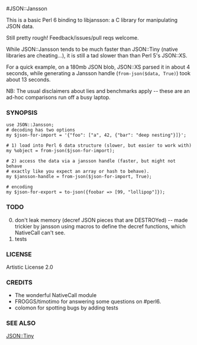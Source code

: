 #JSON::Jansson

This is a basic Perl 6 binding to libjansson: a C library for manipulating JSON data.

Still pretty rough! Feedback/issues/pull reqs welcome.

While JSON::Jansson tends to be much faster than JSON::Tiny (native libraries
are cheating...), it is still a tad slower than than Perl 5's JSON::XS.

For a quick example, on a 180mb JSON blob, JSON::XS parsed it in about 4 seconds,
while generating a Jansson handle (`from-json($data, True)`) took about 13
seconds.

NB: The usual disclaimers about lies and benchmarks apply -- these are an ad-hoc
comparisons run off a busy laptop.

### SYNOPSIS

    use JSON::Jansson;
    # decoding has two options
    my $json-for-import = '{"foo": ["a", 42, {"bar": "deep nesting"}]}';

    # 1) load into Perl 6 data structure (slower, but easier to work with)
    my %object = from-json($json-for-import);

    # 2) access the data via a jansson handle (faster, but might not behave
    # exactly like you expect an array or hash to behave).
    my $jansson-handle = from-json($json-for-import, True);

    # encoding
    my $json-for-export = to-json({foobar => [99, "lollipop"]});

### TODO

0. don't leak memory (decref JSON pieces that are DESTROYed) -- made trickier by jansson using macros to define the decref functions, which NativeCall can't see.
1. tests

### LICENSE

Artistic License 2.0

### CREDITS

* The wonderful NativeCall module 
* FROGGS/timotimo for answering some questions on #perl6.
* colomon for spotting bugs by adding tests

### SEE ALSO

[JSON::Tiny](github.com/moritz/json)
